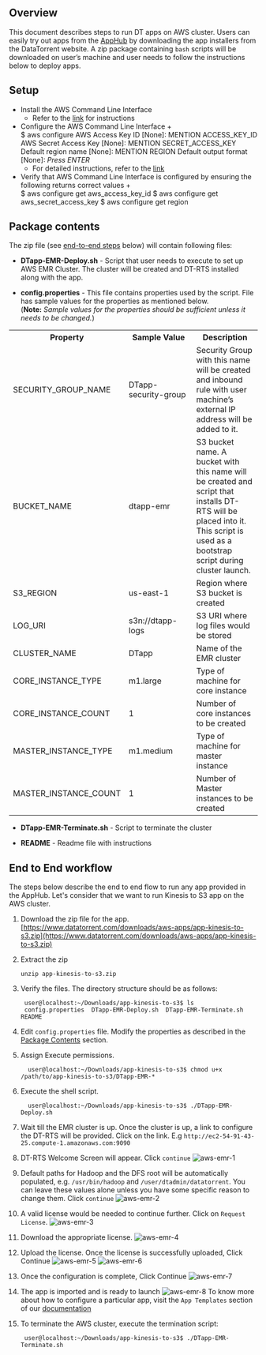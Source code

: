 
## Overview
This document describes steps to run DT apps on AWS cluster. Users can easily try out apps from the [AppHub](https://www.datatorrent.com/apphub/#/) by downloading the app installers from the DataTorrent website. A zip package containing `bash` scripts will be downloaded on user’s machine and user needs to follow the instructions below to deploy apps.

## Setup
+ Install the AWS Command Line Interface
    + Refer to the [link](http://docs.aws.amazon.com/cli/latest/userguide/installing.html) for instructions
+ Configure the AWS Command Line Interface
    +        
              $ aws configure
              AWS Access Key ID [None]: MENTION ACCESS_KEY_ID
              AWS Secret Access Key [None]: MENTION SECRET_ACCESS_KEY
              Default region name [None]: MENTION REGION
              Default output format [None]: _Press ENTER_
    + For detailed instructions, refer to the [link](http://docs.aws.amazon.com/cli/latest/userguide/cli-chap-getting-started.html#cli-quick-configuration)
+ Verify that AWS Command Line Interface is configured by ensuring the following returns correct values
    +       
            $ aws configure get aws_access_key_id
            $ aws configure get aws_secret_access_key
            $ aws configure get region


## Package contents
The zip file (see [end-to-end steps](#end-to-end-workflow) below) will contain following files:

- **DTapp-EMR-Deploy.sh** - Script that user needs to execute to set up AWS EMR Cluster. The cluster will be created and DT-RTS installed along with the app.

- **config.properties** - This file contains properties used by the script. File has sample values for the properties as mentioned below.
<br>(**Note:** *Sample values for the properties should be sufficient unless it needs to be changed.*)

<table>
    <colgroup>
        <col width="33%" />
        <col width="33%" />
        <col width="33%" />
    </colgroup>
    <tbody>
        <tr class="even">
            <th>Property</th>
            <th>Sample Value</th>
            <th>Description</th>
        </tr>
        <tr class="odd">
            <td align="left">SECURITY_GROUP_NAME</td>
            <td align="left">DTapp-security-group</td>
            <td align="left">Security Group with this name will be created and inbound rule with user machine’s external IP address will be added to it.</td>
        </tr>
        <tr class="even">
            <td align="left">BUCKET_NAME</td>
            <td align="left">dtapp-emr</td>
            <td align="left">S3 bucket name. A bucket with this name will be created and script that installs DT-RTS will be placed into it. This script is used as a bootstrap script during cluster launch.</td>
        </tr>
        <tr class="odd">
            <td align="left">S3_REGION</td>
            <td align="left">us-east-1</td>
            <td align="left">Region where S3 bucket is created</td>
        </tr>
        <tr class="even">
            <td align="left">LOG_URI</td>
            <td align="left">s3n://dtapp-logs</td>
            <td align="left">S3 URI where log files would be stored</td>
        </tr>
        <tr class="odd">
            <td align="left">CLUSTER_NAME</td>
            <td align="left">DTapp</td>
            <td align="left">Name of the EMR cluster</td>
        </tr>
        <tr class="even">
            <td align="left">CORE_INSTANCE_TYPE</td>
            <td align="left">m1.large</td>
            <td align="left">Type of machine for core instance</td>
        </tr>
        <tr class="odd">
            <td align="left">CORE_INSTANCE_COUNT</td>
            <td align="left">1</td>
            <td align="left">Number of core instances to be created</td>
        </tr>
        <tr class="even">
            <td align="left">MASTER_INSTANCE_TYPE</td>
            <td align="left">m1.medium</td>
            <td align="left">Type of machine for master instance</td>
        </tr>
        <tr class="odd">
            <td align="left">MASTER_INSTANCE_COUNT</td>
            <td align="left">1</td>
            <td align="left">Number of Master instances to be created</td>
        </tr>
    </tbody>
</table>

- **DTapp-EMR-Terminate.sh** - Script to terminate the cluster

- **README** - Readme file with instructions


## End to End workflow
The steps below describe the end to end flow to run any app provided in the AppHub. Let's consider that we want to run Kinesis to S3 app on the AWS cluster.

1. Download the zip file for the app.
[https://www.datatorrent.com/downloads/aws-apps/app-kinesis-to-s3.zip](https://www.datatorrent.com/downloads/aws-apps/app-kinesis-to-s3.zip)

2. Extract the zip

      `unzip app-kinesis-to-s3.zip`

3. Verify the files. The directory structure should be as follows:

        user@localhost:~/Downloads/app-kinesis-to-s3$ ls
        config.properties  DTapp-EMR-Deploy.sh  DTapp-EMR-Terminate.sh README

4. Edit `config.properties` file. Modify the properties as described in the [Package Contents](#package-contents) section.

5. Assign Execute permissions.

         user@localhost:~/Downloads/app-kinesis-to-s3$ chmod u+x /path/to/app-kinesis-to-s3/DTapp-EMR-*

6. Execute the shell script.

         user@localhost:~/Downloads/app-kinesis-to-s3$ ./DTapp-EMR-Deploy.sh

7. Wait till the EMR cluster is up. Once the cluster is up, a link to configure the DT-RTS will be provided. Click on the link. E.g  `http://ec2-54-91-43-25.compute-1.amazonaws.com:9090`

8. DT-RTS Welcome Screen will appear. Click `continue`
  ![aws-emr-1](images/aws_emr/aws-emr-1.png)

9. Default paths for Hadoop and the DFS root will be automatically populated, e.g. `/usr/bin/hadoop` and `/user/dtadmin/datatorrent`. You can leave these values alone unless you have some specific reason to change them. Click `continue`
  ![aws-emr-2](images/aws_emr/aws-emr-2.png)

10. A valid license would be needed to continue further. Click on `Request License`.
    ![aws-emr-3](images/aws_emr/aws-emr-3.png)

11. Download the appropriate license.
    ![aws-emr-4](images/aws_emr/aws-emr-4.png)

12. Upload the license. Once the license is successfully uploaded, Click Continue
    ![aws-emr-5](images/aws_emr/aws-emr-5.png)
    ![aws-emr-6](images/aws_emr/aws-emr-6.png)

13. Once the configuration is complete, Click Continue
  ![aws-emr-7](images/aws_emr/aws-emr-7.png)

14. The app is imported and is ready to launch
  ![aws-emr-8](images/aws_emr/aws-emr-8.png)
  To know more about how to configure a particular app, visit the `App Templates` section of our [documentation](http://docs.datatorrent.com)

15. To terminate the AWS cluster, execute the termination script:

         user@localhost:~/Downloads/app-kinesis-to-s3$ ./DTapp-EMR-Terminate.sh
